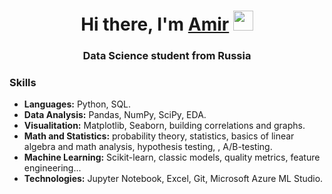 <h1 align="center">Hi there, I'm <a href="https://daniilshat.ru/" target="_blank">Amir</a> 
<img src="https://github.com/blackcater/blackcater/raw/main/images/Hi.gif" height="32"/></h1>
<h3 align="center">Data Science student from Russia</h3>

### Skills

- **Languages:** Python, SQL.
- **Data Analysis:** Pandas, NumPy, SciPy, EDA.
- **Visualitation:** Matplotlib, Seaborn, building correlations and graphs.
- **Math and Statistics:** probability theory, statistics, basics of linear algebra and math analysis, hypothesis testing, , A/B-testing.
- **Machine Learning:** Scikit-learn, classic models, quality metrics, feature engineering...
- **Technologies:** Jupyter Notebook, Excel, Git, Microsoft Azure ML Studio.
